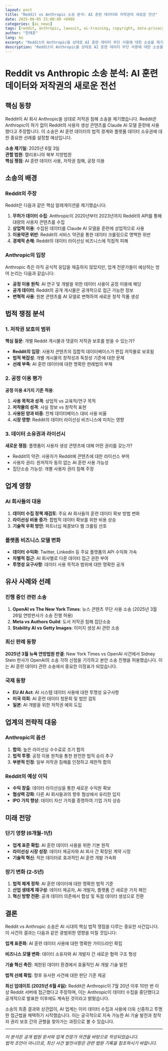 ```yaml
---
layout: post
title: "Reddit vs Anthropic 소송 분석: AI 훈련 데이터와 저작권의 새로운 전선"
date: 2025-06-05 15:00:00 +0900
categories: [ai_news]
tags: [reddit, anthropic, lawsuit, ai-training, copyright, data-privacy, legal-analysis]
author: "한재훈"
lang: ko
excerpt: "Reddit이 Anthropic을 상대로 AI 훈련 데이터 무단 사용에 대한 소송을 제기했습니다. 이번 AI 업계의 데이터 수집 관행과 저작권 보호 사이의 갈등을 다루는 중요한 사건을 제거한 사안입니다."
description: "Reddit이 Anthropic을 상대로 AI 훈련 데이터 무단 사용에 대한 소송을 제기했습니다. 이번 AI 업계의 데이터 수집 관행과 저작권 보호 사이의 갈등을 다루는 중요한 사건을 제거한 사안입니다."
---
```


# Reddit vs Anthropic 소송 분석: AI 훈련 데이터와 저작권의 새로운 전선

## 핵심 동향

Reddit이 AI 회사 Anthropic을 상대로 저작권 침해 소송을 제기했습니다. Reddit은 Anthropic이 허가 없이 Reddit의 사용자 생성 콘텐츠를 Claude AI 모델 훈련에 사용했다고 주장합니다. 이 소송은 AI 훈련 데이터의 법적 경계와 플랫폼 데이터 소유권에 대한 중요한 선례를 설정할 예상입니다.

**소송 제기일**: 2025년 6월 3일  
**관할 법원**: 캘리포니아 북부 지방법원  
**핵심 쟁점**: AI 훈련 데이터 사용, 저작권 침해, 공정 이용

<!--more-->

## 소송의 배경

### Reddit의 주장
Reddit은 다음과 같은 핵심 알레게이션을 제기했습니다:

1. **무허가 데이터 수집**: Anthropic이 2020년부터 2023년까지 Reddit의 API를 통해 대량의 사용자 콘텐츠를 수집
2. **상업적 이용**: 수집된 데이터를 Claude AI 모델을 훈련에 상업적으로 사용
3. **이용약관 위반**: Reddit의 서비스 약관을 통한 데이터 크롤링으로 명백한 위반
4. **경제적 손해**: Reddit의 데이터 라이선싱 비즈니스에 직접적 피해

### Anthropic의 입장
Anthropic 측은 아직 공식적 응답을 제출하지 않았지만, 업계 전문가들이 예상하는 방어 논리는 다음과 같습니다:

- **공정 이용 원칙**: AI 연구 및 개발을 위한 데이터 사용이 공정 이용에 해당
- **공개 데이터**: Reddit의 공개 게시물은 공개적으로 접근 가능한 정보
- **변혁적 사용**: 원본 콘텐츠를 AI 모델로 변혁하여 새로운 창작 작품 생성

## 법적 쟁점 분석

### 1. 저작권 보호의 범위
**핵심 질문**: 개별 Reddit 게시물과 댓글이 저작권 보호를 받을 수 있는가?

- **Reddit의 입장**: 사용자 콘텐츠의 집합적 데이터베이스가 편집 저작물로 보호됨
- **법적 복잡성**: 개별 게시물의 창작성과 독창성 기준에 대한 문제
- **선례 부족**: AI 훈련 데이터에 대한 명확한 판례법의 부재

### 2. 공정 이용 평가
**공정 이용 4가지 기준 적용**:

1. **사용 목적과 성격**: 상업적 vs 교육적/연구 목적
2. **저작물의 성격**: 사실 정보 vs 창작적 표현
3. **사용된 양과 비중**: 전체 데이터베이스 대비 사용 비율
4. **시장 영향**: Reddit의 데이터 라이선싱 비즈니스에 미치는 영향

### 3. 데이터 소유권과 라이선시
**새로운 쟁점**: 플랫폼이 사용자 생성 콘텐츠에 대해 어떤 권리를 갖는가?

- Reddit의 약관: 사용자가 Reddit에 콘텐츠에 대한 라이선스 부여
- 사용자 권리: 원저작자 동의 없는 AI 훈련 사용 가능성
- 집단소송 가능성: 개별 사용자 권리 침해 주장

## 업계 영향

### AI 회사들의 대응
1. **데이터 수집 정책 재검토**: 주요 AI 회사들의 훈련 데이터 확보 방법 변화
2. **라이선싱 비용 증가**: 합법적 데이터 확보를 위한 비용 상승
3. **기술적 우회 방안**: 파트너십 체결보다 웹 크롤링 선호

### 플랫폼 비즈니스 모델 변화
- **데이터 수익화**: Twitter, LinkedIn 등 주요 플랫폼의 API 수익화 가속
- **차별적 접근**: AI 회사별로 다른 데이터 접근 권한 부여
- **투명성 요구사항**: 데이터 사용 목적과 범위에 대한 명확한 공개

## 유사 사례와 선례

### 진행 중인 관련 소송
1. **OpenAI vs The New York Times**: 뉴스 콘텐츠 무단 사용 소송 (2025년 3월 26일 연방판사가 소송 진행 허용)
2. **Meta vs Authors Guild**: 도서 저작권 침해 집단소송
3. **Stability AI vs Getty Images**: 이미지 생성 AI 관련 소송

### 최신 판례 동향
**2025년 3월 뉴욕 연방법원 판결**: New York Times vs OpenAI 사건에서 Sidney Stein 판사가 OpenAI의 소송 각하 신청을 기각하고 본안 소송 진행을 허용했습니다. 이는 AI 훈련 데이터 관련 소송에서 중요한 이정표가 되었습니다.

### 국제 동향
- **EU AI Act**: AI 시스템 데이터 사용에 대한 투명성 요구사항
- **미국 의회**: AI 훈련 데이터 청문회 및 법안 검토
- **일본**: AI 개발을 위한 저작권 예외 도입

## 업계의 전략적 대응

### Anthropic의 옵션
1. **합의**: 높은 라이선싱 수수료로 조기 합의
2. **법적 투쟁**: 공정 이용 원칙을 통한 완전한 법적 승리 추구
3. **부분적 인정**: 일부 저작권 침해를 인정하고 제한적 합의

### Reddit의 예상 이익
- **수익 창출**: 데이터 라이선싱을 통한 새로운 수익원 확보
- **협상력 강화**: 다른 AI 회사들과의 향후 협상에서 유리한 입지
- **IPO 가치 향상**: 데이터 자산 가치를 증명하여 기업 가치 상승

## 미래 전망

### 단기 영향 (6개월-1년)
- **업계 표준 확립**: AI 훈련 데이터 사용을 위한 기본 원칙
- **라이선싱 시장 성장**: 데이터 제공자와 AI 회사 간 확장된 계약 시장
- **기술적 혁신**: 적은 데이터로 효과적인 AI 훈련 개발 가속화

### 장기 변화 (2-5년)
1. **법적 체계 정착**: AI 훈련 데이터에 대한 명확한 법적 기준
2. **산업 생태계 재구성**: 데이터 제공자, AI 개발자, 플랫폼 간 새로운 가치 체인
3. **혁신 방향 전환**: 공개 데이터 의존에서 합성 및 독점 데이터 생성으로 전환

## 결론

Reddit vs Anthropic 소송은 AI 시대의 핵심 법적 쟁점을 다루는 중요한 사건입니다. 이 사건의 결과는 다음과 같은 광범위한 영향을 미칠 것입니다:

**업계 표준화**: AI 훈련 데이터 사용에 대한 명확한 가이드라인 확립

**비즈니스 모델 변화**: 데이터 소유자와 AI 개발자 간 새로운 협력 구조 형성

**기술 혁신 촉진**: 제한된 데이터 환경에서 효율적인 AI 개발 기술 발전

**법적 선례 확립**: 향후 유사한 사건에 대한 판단 기준 제공

**최신 업데이트 (2025년 6월 4일)**: Reddit은 Anthropic이 7월 20년 이후 10만 번 이상 Reddit 서버에 접근했다고 주장하며, 이는 Anthropic이 데이터 수집을 중단했다고 공개적으로 발표한 이후에도 계속된 것이라고 밝혔습니다.

소송의 최종 결과와 상관없이, AI 업계는 이미 데이터 수집과 사용에 더욱 신중하고 투명한 접근법을 채택하기 시작했습니다. 이는 궁극적으로 지속 가능한 AI 기술 발전과 창작자 권리 보호 간의 균형을 찾아가는 과정으로 볼 수 있습니다.

---

*이 분석은 공개 법원 문서와 업계 전문가 의견을 바탕으로 작성되었습니다.*  
*법적 조언이 아니므로, 최신 사건 발전사항은 관련 법원 기록을 참조하시기 바랍니다.*
